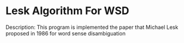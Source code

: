 # Lesk Algorithm For WSD
Description:
This program is implemented the paper that Michael Lesk proposed in 1986 for word sense disambiguation